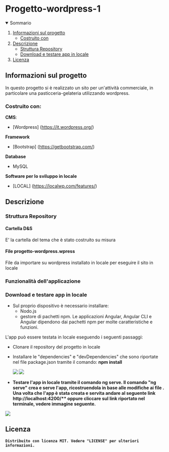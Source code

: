 <h1 algin="center">Progetto-wordpress-1</h1>

<details open="open">
  <summary>Sommario</summary>
  <ol>
    <li>
      <a href="#informazioni-sul-progetto">Informazioni sul progetto</a>
      <ul>
        <li><a href="#costruito-con">Costruito con</a></li>
      </ul>
    </li>
   <li><a href="#descrizione">Descrizione</a>
     <ul>
        <li><a href="#struttura-repository">Struttura Repository</a></li>
        <li><a href="#Download-e-testare-app-in-locale">Download e testare app in locale</a></li>
      </ul>
    </li>
   <li><a href="#licenza">Licenza</a></li>
  <ol>
</details>

<!-- Informazioni sul progetto-->

## Informazioni sul progetto
In questo progetto si è realizzato un sito per un'attività commerciale, in particolare una pasticceria-gelateria utilizzando wordpress.

 

#### <h3>Costruito con:</h3>

<b>CMS</b>:
- [Wordpress] (https://it.wordpress.org/)

<b>Framework</b>
- [Bootstrap] (https://getbootstrap.com/)

<b>Database</b>
 <br>
  - MySQL 
    
<b>Software per lo sviluppo in locale</b>
 - [LOCAL] (https://localwp.com/features/)
   
<!--Descrizione-->

## Descrizione

### Struttura Repository

<h4>Cartella D&S </h4>
 E' la cartella del tema che è stato costruito su misura 
    
<h4>File progetto-wordpress.wpress</h4>
 File da importare su wordpress installato in locale per eseguire il sito in locale



### Funzionalità dell'applicazione


### Download e testare app in locale

- Sul proprio dispositivo è necessario installare: 
   - Nodo.js
   - gestore di pachetti npm. 
Le applicazioni Angular, Angular CLI e Angular dipendono dai pachetti npm per molte caratteristiche e funzioni.

L'app può essere testata in locale eseguendo i seguenti passaggi:

- Clonare il repository del progetto in locale 

- Installare le "dependencies" e "devDependencies" che sono riportate nel file package.json tramite il comando:
  <b>npm install <b>
  
  ![](img-README/dependencies.png) 
  ![](img-README/devdependencies.png)

  

- Testare l'app in locale tramite il comando ng serve.
Il comando "ng serve" crea e serve l'app, ricostruendola in base alle modifiche ai file .
Una volta che l'app è stata creata e servita andare al seguente link <a>http://localhost:4200/**</a> oppure cliccare sul link riportato nel terminale, vedere immagine seguente.

 ![](img-README/terminale.png)

## Licenza

    Distribuito con licenza MIT. Vedere "LICENSE" per ulteriori informazioni.


